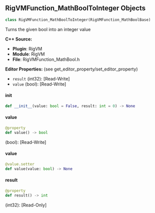 ## RigVMFunction_MathBoolToInteger Objects

```python
class RigVMFunction_MathBoolToInteger(RigVMFunction_MathBoolBase)
```

Turns the given bool into an integer value

**C++ Source:**

- **Plugin**: RigVM
- **Module**: RigVM
- **File**: RigVMFunction_MathBool.h

**Editor Properties:** (see get_editor_property/set_editor_property)

- ``result`` (int32):  [Read-Write]
- ``value`` (bool):  [Read-Write]

<a id="unreal.RigVMFunction_MathBoolToInteger.__init__"></a>

#### __init__

```python
def __init__(value: bool = False, result: int = 0) -> None
```

<a id="unreal.RigVMFunction_MathBoolToInteger.value"></a>

#### value

```python
@property
def value() -> bool
```

(bool):  [Read-Write]

<a id="unreal.RigVMFunction_MathBoolToInteger.value"></a>

#### value

```python
@value.setter
def value(value: bool) -> None
```

<a id="unreal.RigVMFunction_MathBoolToInteger.result"></a>

#### result

```python
@property
def result() -> int
```

(int32):  [Read-Only]

<a id="unreal.RigUnit_MathBoolToInteger"></a>
